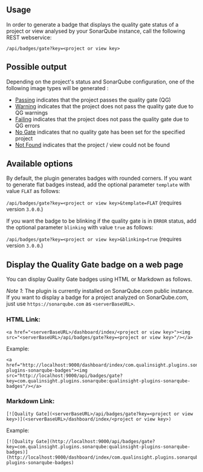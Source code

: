 ## Usage

In order to generate a badge that displays the quality gate status of a project or view analysed by your SonarQube instance, call the following REST webservice:

```/api/badges/gate?key=<project or view key>```

## Possible output

Depending on the project's status and SonarQube configuration, one of the following image types will be generated :

* [Passing](images/gate_rounded_passing.svg) indicates that the project passes the quality gate (QG)
* [Warning](images/gate_rounded_warning.svg) indicates that the project does not pass the quality gate due to QG warnings
* [Failing](images/gate_rounded_failing.svg) indicates that the project does not pass the quality gate due to QG errors
* [No Gate](images/gate_rounded_notset.svg) indicates that no quality gate has been set for the specified project
* [Not Found](images/gate_rounded_notfound.svg) indicates that the project / view could not be found

## Available options

By default, the plugin generates badges with rounded corners. If you want to generate flat badges instead, add the optional parameter ``template`` with value ``FLAT`` as follows: 

``/api/badges/gate?key=<project or view key>&template=FLAT`` (requires version `3.0.0`.)

If you want the badge to be blinking if the quality gate is in `ERROR` status, add the optional parameter ``blinking`` with value ``true`` as follows: 

``/api/badges/gate?key=<project or view key>&blinking=true`` (requires version `3.0.0`.)

## Display the Quality Gate badge on a web page

You can display Quality Gate badges using HTML or Markdown as follows.

*Note 1*: The plugin is currently installed on SonarQube.com public instance. If you want to display a badge for a project analyzed on SonarQube.com, just use ``https://sonarqube.com`` as ``<serverBaseURL>``.

### HTML Link:

```
<a href="<serverBaseURL>/dashboard/index/<project or view key>"><img src="<serverBaseURL>/api/badges/gate?key=<project or view key>"/></a>
```

Example:

```
<a href="http://localhost:9000/dashboard/index/com.qualinsight.plugins.sonarqube:qualinsight-plugins-sonarqube-badges"><img src="http://localhost:9000/api/badges/gate?key=com.qualinsight.plugins.sonarqube:qualinsight-plugins-sonarqube-badges"/></a>
```

### Markdown Link:

```
[![Quality Gate](<serverBaseURL>/api/badges/gate?key=<project or view key>)](<serverBaseURL>/dashboard/index/<project or view key>)
```

Example:

```
[![Quality Gate](http://localhost:9000/api/badges/gate?key=com.qualinsight.plugins.sonarqube:qualinsight-plugins-sonarqube-badges)](http://localhost:9000/dashboard/index/com.qualinsight.plugins.sonarqube:qualinsight-plugins-sonarqube-badges)
```